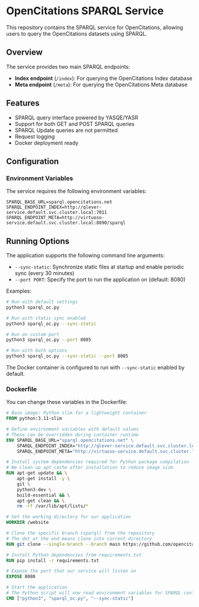 # OpenCitations SPARQL Service

This repository contains the SPARQL service for OpenCitations, allowing users to query the OpenCitations datasets using SPARQL.

## Overview

The service provides two main SPARQL endpoints:

- **Index endpoint** (`/index`): For querying the OpenCitations Index database
- **Meta endpoint** (`/meta`): For querying the OpenCitations Meta database

## Features

- SPARQL query interface powered by YASQE/YASR
- Support for both GET and POST SPARQL queries 
- SPARQL Update queries are not permitted
- Request logging
- Docker deployment ready

## Configuration

### Environment Variables

The service requires the following environment variables:

```env
SPARQL_BASE_URL=sparql.opencitations.net
SPARQL_ENDPOINT_INDEX=http://qlever-service.default.svc.cluster.local:7011  
SPARQL_ENDPOINT_META=http://virtuoso-service.default.svc.cluster.local:8890/sparql
```

## Running Options

The application supports the following command line arguments:

- `--sync-static`: Synchronize static files at startup and enable periodic sync (every 30 minutes)
- `--port PORT`: Specify the port to run the application on (default: 8080)

Examples:
```bash
# Run with default settings
python3 sparql_oc.py

# Run with static sync enabled
python3 sparql_oc.py --sync-static

# Run on custom port
python3 sparql_oc.py --port 8085

# Run with both options
python3 sparql_oc.py --sync-static --port 8085
```

The Docker container is configured to run with `--sync-static` enabled by default.

### Dockerfile

You can change these variables in the Dockerfile:

```dockerfile
# Base image: Python slim for a lightweight container
FROM python:3.11-slim

# Define environment variables with default values
# These can be overridden during container runtime
ENV SPARQL_BASE_URL="sparql.opencitations.net" \
    SPARQL_ENDPOINT_INDEX="http://qlever-service.default.svc.cluster.local:7011" \
    SPARQL_ENDPOINT_META="http://virtuoso-service.default.svc.cluster.local:8890/sparql"

# Install system dependencies required for Python package compilation
# We clean up apt cache after installation to reduce image size
RUN apt-get update && \
    apt-get install -y \
    git \
    python3-dev \
    build-essential && \
    apt-get clean && \
    rm -rf /var/lib/apt/lists/*

# Set the working directory for our application
WORKDIR /website

# Clone the specific branch (sparql) from the repository
# The dot at the end means clone into current directory
RUN git clone --single-branch --branch main https://github.com/opencitations/oc_sparql .

# Install Python dependencies from requirements.txt
RUN pip install -r requirements.txt

# Expose the port that our service will listen on
EXPOSE 8080

# Start the application
# The Python script will now read environment variables for SPARQL configurations
CMD ["python3", "sparql_oc.py", "--sync-static"]
```